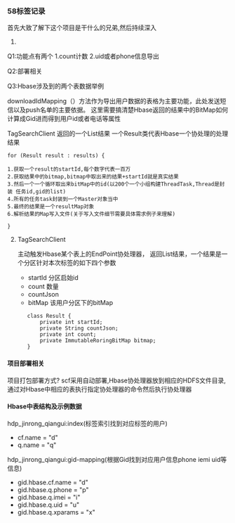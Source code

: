 ### 58标签记录

首先大致了解下这个项目是干什么的兄弟,然后持续深入

1. 













Q1:功能点有两个 1.count计数 2.uid或者phone信息导出


Q2:部署相关


Q3:Hbase涉及到的两个表数据举例



   
   downloadIdMapping（）方法作为导出用户数据的表格为主要功能，此处发送短信以及push名单的主要依据。
   这里需要搞清楚Hbase返回的结果中的BitMap如何计算成Gid进而得到用户id或者电话等属性
   
   TagSearchClient 返回的一个List结果  一个Result类代表Hbase一个协处理的处理结果
   
   ```
   for (Result result : results) {
   
   1.获取一个result的startId,每个数字代表一百万
   2.获取结果中的bitmap,bitmap中取出来的结果+startId就是真实结果
   3.然后一个一个循环取出来bitMap中的id(以200个一个小组构建ThreadTask,Thread是封装 任务id,gid的list)
   4.所有的任务task封装到一个Master对象当中
   5.最终的结果是一个resultMap对象
   6.解析结果的Map写入文件(关于写入文件细节需要具体需求例子来理解)
   
   }
   ```
   
  
   
2. TagSearchClient 

   主动触发Hbase某个表上的EndPoint协处理器， 返回List<Result>结果，一个结果是一个分区针对本次标签的如下四个参数
   
   - startId 分区启始id
   - count 数量
   - countJson 
   - bitMap 该用户分区下的bitMap
   
   ```
      class Result {
          private int startId;
          private String countJson;
          private int count;
          private ImmutableRoringBitMap bitmap;
      }
      ```
   
   
#### 项目部署相关

项目打包部署方式? scf采用自动部署,Hbase协处理器放到相应的HDFS文件目录,通过对Hbase中相应的表执行指定协处理器的命令然后执行协处理器

#### Hbase中表结构及示例数据

hdp_jinrong_qiangui:index(标签索引找到对应标签的用户)

 - cf.name = "d"
 - q.name = "q"

hdp_jinrong_qiangui:gid-mapping(根据Gid找到对应用户信息phone iemi uid等信息)

  - gid.hbase.cf.name = "d"
  - gid.hbase.q.phone = "p"
  - gid.hbase.q.imei = "i"
  - gid.hbase.q.uid = "u"
  - gid.hbase.q.xparams = "x"